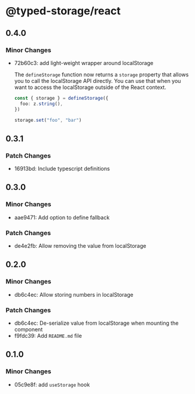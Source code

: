 # @typed-storage/react

## 0.4.0

### Minor Changes

- 72b60c3: add light-weight wrapper around localStorage

  The `defineStorage` function now returns a `storage` property that allows you to call
  the localStorage API directly. You can use that when you want to access the localStorage
  outside of the React context.

  ```ts
  const { storage } = defineStorage({
    foo: z.string(),
  })

  storage.set("foo", "bar")
  ```

## 0.3.1

### Patch Changes

- 16913bd: Include typescript definitions

## 0.3.0

### Minor Changes

- aae9471: Add option to define fallback

### Patch Changes

- de4e2fb: Allow removing the value from localStorage

## 0.2.0

### Minor Changes

- db6c4ec: Allow storing numbers in localStorage

### Patch Changes

- db6c4ec: De-serialize value from localStorage when mounting the component
- f9fdc39: Add `README.md` file

## 0.1.0

### Minor Changes

- 05c9e8f: add `useStorage` hook

